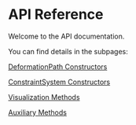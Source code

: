 # API Reference

Welcome to the API documentation.

You can find details in the subpages:

[DeformationPath Constructors](./DeformationPath.md)

[ConstraintSystem Constructors](./ConstraintSystems.md)

[Visualization Methods](./Visualization.md)

[Auxiliary Methods](./Auxiliary.md)
